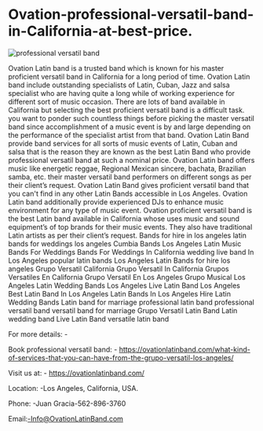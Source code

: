 # Ovation-professional-versatil-band-in-California-at-best-price.
![professional versatil band](https://user-images.githubusercontent.com/91527248/153559151-6a7dda00-a6eb-4a29-b3f6-8cb631df5a14.jpg)

Ovation Latin band is a trusted band which is known for his master proficient versatil band in California for a long period of time. Ovation Latin band include outstanding specialists of Latin, Cuban, Jazz and salsa specialist who are having quite a long while of working experience for different sort of music occasion.
There are lots of   band available in California but selecting the best proficient versatil band is a difficult task. you want to ponder such countless things before picking the master versatil band since accomplishment of a music event is by and large depending on the performance of the specialist artist from that band.
Ovation Latin Band provide band services for all sorts of music events of Latin, Cuban and salsa that is the reason they are known as the best Latin Band who provide professional versatil band at such a nominal price. Ovation Latin band offers music like energetic reggae, Regional Mexican sincere, bachata, Brazilian samba, etc. their master versatil band performers on different songs as per their client’s request.
Ovation Latin Band gives proficient versatil band that you can't find in any other Latin Bands accessible in Los Angeles. Ovation Latin band additionally provide experienced DJs to enhance music environment for any type of music event.
Ovation proficient versatil band is the best Latin band available in California whose uses music and sound equipment’s of top brands for their music events. They also have traditional Latin artists as per their client’s request.
Bands for hire in los angeles
latin bands for weddings los angeles
Cumbia Bands Los Angeles
Latin Music Bands For Weddings
Bands For Weddings In California
wedding live band In Los Angeles
popular latin bands Los Angeles
Latin Bands for hire los angeles
Grupo Versatil California
Grupo Versatil In California
Grupos Versatiles En California
Grupo Versatil En Los Angeles
Grupo Musical Los Angeles
Latin Wedding Bands Los Angeles
Live Latin Band Los Angeles
Best Latin Band In Los Angeles
Latin Bands In Los Angeles
Hire Latin Wedding Bands
Latin band for marriage
professional latin band
professional versatil band
versatil band for marriage
Grupo Versatil
Latin Band
Latin wedding band
Live Latin Band
versatile latin band

For more details: -

Book professional versatil band: - https://ovationlatinband.com/what-kind-of-services-that-you-can-have-from-the-grupo-versatil-los-angeles/

Visit us at: - https://ovationlatinband.com/

Location: -Los Angeles, California, USA.

Phone: -Juan Gracia-562-896-3760

Email:-Info@OvationLatinBand.com
